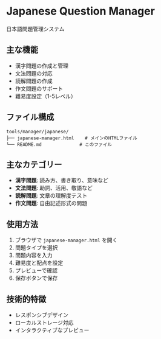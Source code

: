 # Japanese Question Manager

日本語問題管理システム

## 主な機能

- 漢字問題の作成と管理
- 文法問題の対応
- 読解問題の作成
- 作文問題のサポート
- 難易度設定（1-5レベル）

## ファイル構成

```
tools/manager/japanese/
├── japanese-manager.html    # メインのHTMLファイル
└── README.md              # このファイル
```

## 主なカテゴリー

- **漢字問題**: 読み方、書き取り、意味など
- **文法問題**: 助詞、活用、敬語など
- **読解問題**: 文章の理解度テスト
- **作文問題**: 自由記述形式の問題

## 使用方法

1. ブラウザで `japanese-manager.html` を開く
2. 問題タイプを選択
3. 問題内容を入力
4. 難易度と配点を設定
5. プレビューで確認
6. 保存ボタンで保存

## 技術的特徴

- レスポンシブデザイン
- ローカルストレージ対応
- インタラクティブなプレビュー